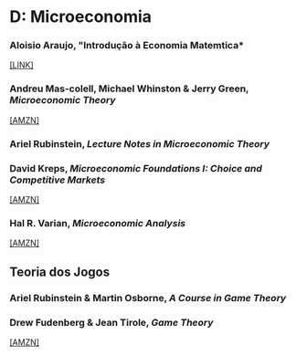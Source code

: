 # D:	Microeconomia

### Aloisio Araujo, "Introdução à Economia Matemtica*

[[LINK]](https://www.google.com/url?sa=t&source=web&rct=j&url=https://impa.br/wp-content/uploads/2017/04/PM_08.pdf&ved=2ahUKEwj8_56JwYbqAhUOILkGHfPlC84QFjAAegQIARAB&usg=AOvVaw0qpWrD6K9d8N7ytFRo2aXh)

### Andreu Mas-colell, Michael Whinston & Jerry Green, *Microeconomic Theory*

[[AMZN]](https://www.amazon.com.br/Microeconomic-Theory-Andreu-Mas-Colell/dp/0195073401)

### Ariel Rubinstein, *Lecture Notes in Microeconomic Theory*

### David Kreps, *Microeconomic Foundations I: Choice and Competitive Markets*

[[AMZN]](https://www.amazon.com.br/Microeconomic-Foundations-Choice-Competitive-Markets/dp/0691155836)

### Hal R. Varian, *Microeconomic Analysis*

[[AMZN]](https://www.amazon.com.br/Microeconomic-Analysis-Hal-R-Varian/dp/0393957357/)

## Teoria dos Jogos

### Ariel Rubinstein & Martin Osborne, *A Course in Game Theory*

### Drew Fudenberg & Jean Tirole, *Game Theory*

[[AMZN]](https://www.amazon.com.br/Game-Theory-Drew-Fudenberg/dp/0262061414)
